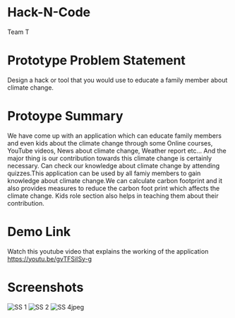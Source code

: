# Hack-N-Code

Team T

# Prototype Problem Statement

Design a hack or tool that you would use to educate a family member about climate change. 

# Protoype Summary

We have come up with an application which can educate family members and even kids about the climate change through some Online courses, YouTube videos, News about climate change, Weather report etc... And the major thing is our contribution towards this climate change is certainly necessary. Can check our knowledge about climate change by attending quizzes.This application can be used by all famiy members to gain knowledge about climate change.We can calculate carbon footprint and it also provides measures to reduce the carbon foot print which affects the climate change. Kids role section also helps in teaching them about their contribution.

# Demo Link
Watch this youtube video that explains the working of the application
https://youtu.be/gvTFSiISy-g

# Screenshots

![SS 1](https://user-images.githubusercontent.com/59878100/111071474-5190c800-84fc-11eb-9bc0-6275a572449e.jpeg)
![SS 2](https://user-images.githubusercontent.com/59878100/111071477-55bce580-84fc-11eb-9500-caa96149419e.jpeg)
![SS 4jpeg](https://user-images.githubusercontent.com/59878100/111072259-c31e4580-84ff-11eb-97de-3b20e23e92a2.jpeg)

